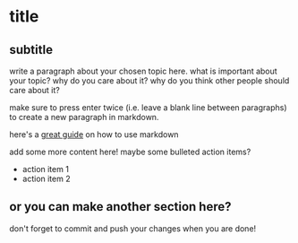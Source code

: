 # title
## subtitle

write a paragraph about your chosen topic here. what is important about your topic? why do you care about it? why do you think other people should care about it?

make sure to press enter twice (i.e. leave a blank line between paragraphs) to create a new paragraph in markdown.

here's a [great guide](https://www.markdownguide.org/basic-syntax/) on how to use markdown

add some more content here! maybe some bulleted action items? 
- action item 1
- action item 2

## or you can make another section here?

don't forget to commit and push your changes when you are  done!